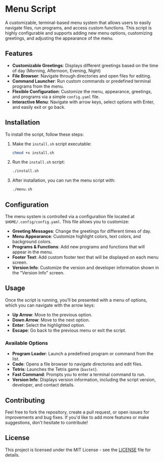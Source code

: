 # Menu Script

A customizable, terminal-based menu system that allows users to easily navigate files, run programs, and access custom functions. This script is highly configurable and supports adding new menu options, customizing greetings, and adjusting the appearance of the menu.

## Features

- **Customizable Greetings**: Displays different greetings based on the time of day (Morning, Afternoon, Evening, Night)
- **File Browser**: Navigate through directories and open files for editing.
- **Command Launcher**: Run custom commands or predefined terminal programs from the menu.
- **Flexible Configuration**: Customize the menu, appearance, greetings, and programs via a simple `config.yaml` file.
- **Interactive Menu**: Navigate with arrow keys, select options with Enter, and easily exit or go back.

## Installation

To install the script, follow these steps:

1. Make the `install.sh` script executable:

    ```bash
    chmod +x install.sh
    ```

2. Run the `install.sh` script:

    ```bash
    ./install.sh
    ```

3. After installation, you can run the menu script with:

    ```bash
    ./menu.sh
    ```

## Configuration

The menu system is controlled via a configuration file located at `$HOME/.config/config.yaml`. This file allows you to customize:

- **Greeting Messages**: Change the greetings for different times of day.
- **Menu Appearance**: Customize highlight colors, text colors, and background colors.
- **Programs & Functions**: Add new programs and functions that will appear in the menu.
- **Footer Text**: Add custom footer text that will be displayed on each menu screen.
- **Version Info**: Customize the version and developer information shown in the "Version Info" screen.

## Usage

Once the script is running, you'll be presented with a menu of options, which you can navigate with the arrow keys:

- **Up Arrow**: Move to the previous option.
- **Down Arrow**: Move to the next option.
- **Enter**: Select the highlighted option.
- **Escape**: Go back to the previous menu or exit the script.

### Available Options

- **Program Loader**: Launch a predefined program or command from the list.
- **Code**: Opens a file browser to navigate directories and edit files.
- **Tetris**: Launches the Tetris game (`bastet`).
- **Fast Command**: Prompts you to enter a terminal command to run.
- **Version Info**: Displays version information, including the script version, developer, and contact details.

## Contributing

Feel free to fork the repository, create a pull request, or open issues for improvements and bug fixes. If you'd like to add more features or make suggestions, don’t hesitate to contribute!

## License

This project is licensed under the MIT License - see the [LICENSE](LICENSE) file for details.

